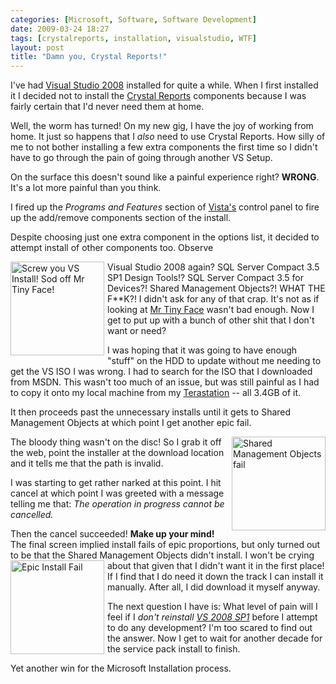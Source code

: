 ```yaml
---
categories: [Microsoft, Software, Software Development]
date: 2009-03-24 18:27
tags: [crystalreports, installation, visualstudio, WTF]
layout: post
title: "Damn you, Crystal Reports!"
---
```

I've had <a href="http://msdn.microsoft.com/en-us/vstudio/default.aspx" title="Visual Studio on MSDN">Visual Studio 2008</a> installed for quite a while. When I first installed it I decided not to install the <a href="http://www.sap.com/solutions/sapbusinessobjects/sme/reporting/crystalreports/index.epx" title="Crystal Reports">Crystal Reports</a> components because I was fairly certain that I'd never need them at home.

Well, the worm has turned! On my new gig, I have the joy of working from home. It just so happens that I <em>also</em> need to use Crystal Reports. How silly of me to not bother installing a few extra components the first time so I didn't have to go through the pain of going through another VS Setup.

On the surface this doesn't sound like a painful experience right? <strong>WRONG</strong>. It's a lot more painful than you think.

<!--more-->

I fired up the <em>Programs and Features</em> section of <a href="http://www.microsoft.com/windows/windows-vista/default.aspx" title="Windows Vista home page">Vista's</a> control panel to fire up the add/remove components section of the install.

Despite choosing just one extra component in the options list, it decided to attempt install of other components too. Observe

<a href="/uploads/2009/03/vs2008_update.png" rel="lightbox[vs]"><img src="/uploads/2009/03/vs2008_update.png" alt="Screw you VS Install! Sod off Mr Tiny Face!" title="Screw you VS Install! Sod off Mr Tiny Face!" style="float: left; margin-right: 5px; margin-bottom: 5px;" width="150" /></a>Visual Studio 2008 again? SQL Server Compact 3.5 SP1 Design Tools!? SQL Server Compact 3.5 for Devices?! Shared Management Objects?! WHAT THE F**K?! I didn't ask for any of that crap. It's not as if looking at <a href="http://secretgeek.net/vs2008_bugeye.asp" title="Bug Eyed VS2008 Guy Frakes Me Out">Mr Tiny Face</a> wasn't bad enough. Now I get to put up with a bunch of other shit that I don't want or need?

I was hoping that it was going to have enough "stuff" on the HDD to update without me needing to get the VS ISO I was wrong. I had to search for the ISO that I downloaded from MSDN. This wasn't too much of an issue, but was still painful as I had to copy it onto my local machine from my <a href="http://www.buffalotech.com/products/network-storage/terastation/terastation-pro-ii/" title="Buffalo Technology - TeraStation Pro II">Terastation</a> -- all 3.4GB of it.

It then proceeds past the unnecessary installs until it gets to Shared Management Objects at which point I get another epic fail.

<a href="/uploads/2009/03/sharedmanagementobjectfail.png" rel="lightbox[vs]"><img src="/uploads/2009/03/sharedmanagementobjectfail.png" alt="Shared Management Objects fail" title="Shared Management Objects fail" style="float: right; margin-left: 5px; margin-bottom: 5px;" width="150" /></a>The bloody thing wasn't on the disc! So I grab it off the web, point the installer at the download location and it tells me that the path is invalid.

I was starting to get rather narked at this point. I hit cancel at which point I was greeted with a message telling me that: <em>The operation in progress cannot be cancelled.</em>

Then the cancel succeeded! <strong>Make up your mind!</strong> The final screen implied install fails of epic proportions, but only turned out to be that the Shared Management Objects didn't install.
<a href="/uploads/2009/03/sharedmanagementobjectepicfail.png" rel="lightbox[vs]"><img src="/uploads/2009/03/sharedmanagementobjectepicfail.png" alt="Epic Install Fail" title="Epic Install Fail" style="float: left; margin-right: 5px; margin-bottom: 5px;" width="150" /></a>I won't be crying about that given that I didn't want it in the first place! If I find that I do need it down the track I can install it manually. After all, I did download it myself anyway.

The next question I have is: What level of pain will I feel if I <em>don't reinstall <a href="http://www.microsoft.com/downloads/details.aspx?FamilyId=FBEE1648-7106-44A7-9649-6D9F6D58056E" title="Visual Studio 2008 Sevice Pack 1">VS 2008 SP1</a></em> before I attempt to do any development? I'm too scared to find out the answer. Now I get to wait for another decade for the service pack install to finish.

Yet another win for the Microsoft Installation process.

